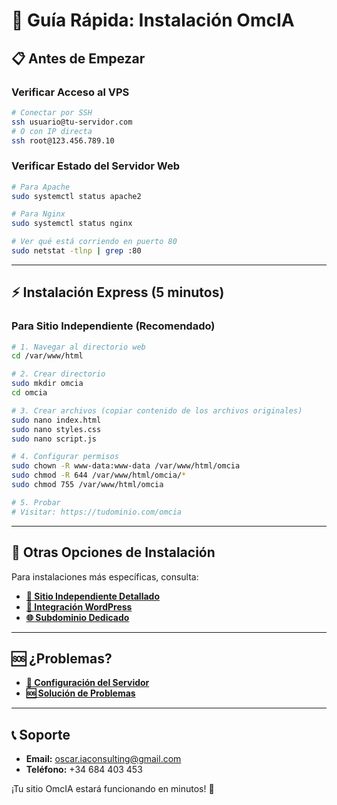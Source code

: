 
# 🚀 Guía Rápida: Instalación OmcIA

## 📋 Antes de Empezar

### Verificar Acceso al VPS
```bash
# Conectar por SSH
ssh usuario@tu-servidor.com
# O con IP directa
ssh root@123.456.789.10
```

### Verificar Estado del Servidor Web
```bash
# Para Apache
sudo systemctl status apache2

# Para Nginx
sudo systemctl status nginx

# Ver qué está corriendo en puerto 80
sudo netstat -tlnp | grep :80
```

---

## ⚡ Instalación Express (5 minutos)

### Para Sitio Independiente (Recomendado)

```bash
# 1. Navegar al directorio web
cd /var/www/html

# 2. Crear directorio
sudo mkdir omcia
cd omcia

# 3. Crear archivos (copiar contenido de los archivos originales)
sudo nano index.html
sudo nano styles.css
sudo nano script.js

# 4. Configurar permisos
sudo chown -R www-data:www-data /var/www/html/omcia
sudo chmod -R 644 /var/www/html/omcia/*
sudo chmod 755 /var/www/html/omcia

# 5. Probar
# Visitar: https://tudominio.com/omcia
```

---

## 🔄 Otras Opciones de Instalación

Para instalaciones más específicas, consulta:

- **[📁 Sitio Independiente Detallado](./instalacion-sitio-independiente.md)**
- **[🔗 Integración WordPress](./instalacion-wordpress.md)**
- **[🌐 Subdominio Dedicado](./instalacion-subdominio.md)**

---

## 🆘 ¿Problemas?

- **[🔧 Configuración del Servidor](./configuracion-servidor.md)**
- **[🆘 Solución de Problemas](./solucion-problemas.md)**

---

## 📞 Soporte

- **Email:** oscar.iaconsulting@gmail.com
- **Teléfono:** +34 684 403 453

¡Tu sitio OmcIA estará funcionando en minutos! 🚀
